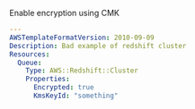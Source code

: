 
Enable encryption using CMK

```yaml
---
AWSTemplateFormatVersion: 2010-09-09
Description: Bad example of redshift cluster
Resources:
  Queue:
    Type: AWS::Redshift::Cluster
    Properties:
      Encrypted: true
      KmsKeyId: "something"
```
